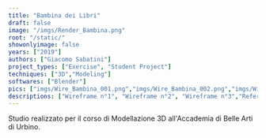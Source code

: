 ```yaml
---
title: "Bambina dei Libri"
draft: false
image: "/imgs/Render_Bambina.png"
root: "/static/"
showonlyimage: false
years: ["2019"]
authors: ["Giacomo Sabatini"]
project_types: ["Exercise", "Student Project"]
techniques: ["3D","Modeling"]
softwares: ["Blender"]
pics: ["imgs/Wire_Bambina_001.png","imgs/Wire_Bambina_002.png","imgs/Wire_Bambina_003.png","/imgs/WhatsApp Image 2019-11-15 at 16.59.47.jpeg", "/imgs/WhatsApp Image 2019-11-15 at 16.59.46.jpeg"]
descriptions: ["Wireframe n°1", "Wireframe n°2", "Wireframe n°3","Reference n°1", "Reference n°2"]
---
```


Studio realizzato per il corso di Modellazione 3D all'Accademia di Belle Arti di Urbino.
